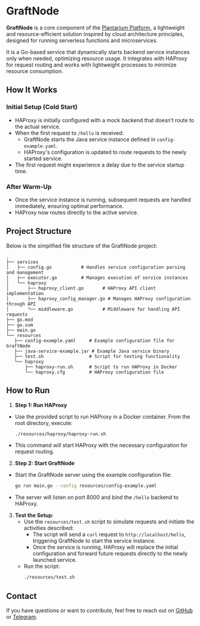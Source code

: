 # GraftNode

**GraftNode** is a core component of the [Plantarium Platform](https://github.com/plantarium-platform), a lightweight and resource-efficient solution inspired by cloud architecture principles, designed for running serverless functions and microservices.

It is a Go-based service that dynamically starts backend service instances only when needed, optimizing resource usage. It integrates with HAProxy for request routing and works with lightweight processes to minimize resource consumption.

## How It Works

### Initial Setup (Cold Start)
- HAProxy is initially configured with a mock backend that doesn’t route to the actual service.
- When the first request to `/hello` is received:
    - GraftNode starts the Java service instance defined in `config-example.yaml`.
    - HAProxy's configuration is updated to route requests to the newly started service.
- The first request might experience a delay due to the service startup time.

### After Warm-Up
- Once the service instance is running, subsequent requests are handled immediately, ensuring optimal performance.
- HAProxy now routes directly to the active service.

## Project Structure

Below is the simplified file structure of the GraftNode project:

```plaintext
.
├── services
│   ├── config.go           # Handles service configuration parsing and management
│   ├── executor.go         # Manages execution of service instances
│   └── haproxy
│       ├── haproxy_client.go       # HAProxy API client implementation
│       ├── haproxy_config_manager.go # Manages HAProxy configuration through API
│       └── middleware.go           # Middleware for handling API requests
├── go.mod
├── go.sum
├── main.go
└── resources
   ├── config-example.yaml     # Example configuration file for GraftNode
   ├── java-service-example.jar # Example Java service binary
   ├── test.sh                 # Script for testing functionality
   └── haproxy
       ├── haproxy-run.sh      # Script to run HAProxy in Docker
       └── haproxy.cfg         # HAProxy configuration file
```

## How to Run

1. **Step 1: Run HAProxy**
  - Use the provided script to run HAProxy in a Docker container. From the root directory, execute:
    ```bash
    ./resources/haproxy/haproxy-run.sh
    ```
  - This command will start HAProxy with the necessary configuration for request routing.

2. **Step 2: Start GraftNode**
  - Start the GraftNode server using the example configuration file:
    ```bash
    go run main.go --config resources/config-example.yaml
    ```
  - The server will listen on port 8000 and bind the `/hello` backend to HAProxy.
3. **Test the Setup**:
    - Use the `resources/test.sh` script to simulate requests and initiate the activities described:
        - The script will send a `curl` request to `http://localhost/hello`, triggering GraftNode to start the service instance.
        - Once the service is running, HAProxy will replace the initial configuration and forward future requests directly to the newly launched service.
    - Run the script:
      ```bash
      ./resources/test.sh
      ```

## Contact

If you have questions or want to contribute, feel free to reach out on [GitHub](https://github.com/glorko) or [Telegram](https://t.me/glorfindeil).
